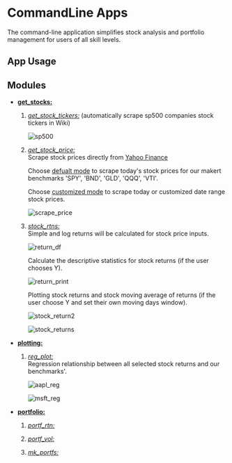 # CommandLine Apps
The command-line application simplifies stock analysis and portfolio management for users of all skill levels.

## App Usage
## Modules
- **<ins>get_stocks:</ins>**
  1. *<ins>get_stock_tickers:</ins>* (automatically scrape sp500 companies stock tickers in Wiki)
     
     ![sp500](https://github.com/YuruJing/FinTech/assets/96546138/974791d9-1392-482e-abbe-98bc877e7625)
  2. *<ins>get_stock_price:</ins>* <br />
      Scrape stock prices directly from [Yahoo Finance](https://uk.finance.yahoo.com/) <br />
  
      Choose <ins>defualt mode</ins> to scrape today's stock prices for our makert benchmarks 'SPY', 'BND', 'GLD', 'QQQ', 'VTI'. <br />
      
      Choose <ins>customized mode</ins> to scrape today or customized date range stock prices. <br />
     
     ![scrape_price](https://github.com/YuruJing/FinTech/assets/96546138/8263a9d8-1703-4bd4-9d0d-5f88da4dbf32)

  3. *<ins>stock_rtns:</ins>* <br />
      Simple and log returns will be calculated for stock price inputs. <br />
      
      ![return_df](https://github.com/YuruJing/FinTech/assets/96546138/be20731d-fa46-4596-920b-fb1555c388fd)

     Calculate the descriptive statistics for stock returns (if the user chooses Y). <br />
     
     ![return_print](https://github.com/YuruJing/FinTech/assets/96546138/aac82abd-8be1-4d1c-a63a-548b75866e5c)

     Plotting stock returns and stock moving average of returns (if the user choose Y and set their own moving days window). <br />
     
     ![stock_return2](https://github.com/YuruJing/FinTech/assets/96546138/24d9a3db-9add-41cb-923b-06b09a1846a5)
     
     ![stock_returns](https://github.com/YuruJing/FinTech/assets/96546138/a4a017f7-7411-4598-98ee-e4c2c1a15995)

- **<ins>plotting:</ins>**
  1. *<ins>reg_plot:</ins>* <br />
     Regression relationship between all selected stock returns and our benchmarks'. <br />

     ![aapl_reg](https://github.com/YuruJing/FinTech/assets/96546138/b7639a02-d3cc-4800-8fd3-97fae3ee0b02)
     
     ![msft_reg](https://github.com/YuruJing/FinTech/assets/96546138/5032c48b-12cb-4f45-8bff-fdbb99c5ec45)

- **<ins>portfolio:</ins>**
  1. *<ins>portf_rtn:</ins>* <br />
  
  2. *<ins>portf_vol:</ins>* <br />
  
  3. *<ins>mk_portfs:</ins>* <br />


